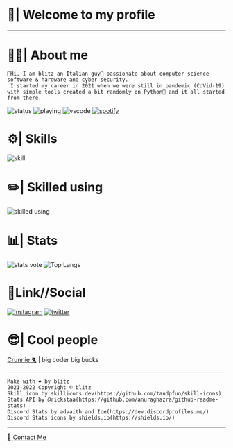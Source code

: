 

# 👋| Welcome to my profile #

- - - - 

# 👨‍💻| About me #
    👋Hi, I am blitz an Italian guy🍕 passionate about computer science software & hardware and cyber security.
     I started my career in 2021 when we were still in pandemic (CoVid-19) with simple tools created a bit randomly on Python🐍 and it all started from there.
![status](https://nocache.advaith.workers.dev?url=https://img.shields.io/endpoint?url=https://dev.discordprofiles.me/api/badge/status/943578582247157810?simple=true)
![playing](https://nocache.advaith.workers.dev?url=https://img.shields.io/endpoint?url=https://dev.discordprofiles.me/api/badge/playing/943578582247157810)
![vscode](https://nocache.advaith.workers.dev?url=https://img.shields.io/endpoint?url=https://dev.discordprofiles.me/api/badge/vscode/943578582247157810)
[![spotify](https://nocache.advaith.workers.dev?url=https://img.shields.io/endpoint?url=https://dev.discordprofiles.me/api/badge/spotify/943578582247157810)](https://dev.discordprofiles.me/openspotify/943578582247157810)

# ⚙️| Skills #
![skill](https://skillicons.dev/icons?i=html,css,js,py,php,dotnet,discord,bots)

# ✏️| Skilled using #
![skilled using](https://skillicons.dev/icons?i=linux,raspberrypi,visualstudio,vscode,unreal,unity,github,discord,aws)

# 📊| Stats #
![stats vote](https://github-readme-stats.vercel.app/api?username=justblitz&show_icons=true&theme=dark)
![Top Langs](https://github-readme-stats.vercel.app/api/top-langs/?username=justblitz&show_icons=true&theme=dark&layout=compact)
# 🔗Link//Social #
[![instagram](https://skillicons.dev/icons?i=instagram&perline=1)](https://www.instagram.com/devblitz_/)
[![twitter](https://skillicons.dev/icons?i=twitter&perline=1)](https://twitter.com/devblitz_)
# 😎| Cool people #
<p><a href="https://github.com/Crunnie">Crunnie 🐈</a> | big coder big bucks </p>

- - - - 

    Make with ❤️ by blitz
    2021-2022 Copyright © blitz
    Skill icon by skillicons.dev(https://github.com/tandpfun/skill-icons)
    Stats API by @rickstaa(https://github.com/anuraghazra/github-readme-stats)
    Discord Stats by advaith and Ice(https://dev.discordprofiles.me/)
    Discord Stats icons by shields.io(https://shields.io/)
- - - - 
<p><a href="mailto:contact@justsae.tk">📧 Contact Me</a>

